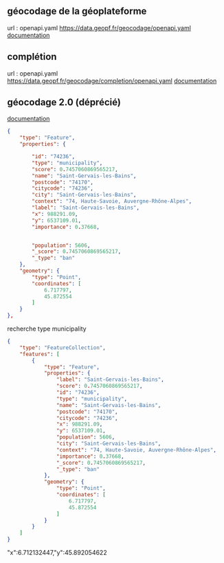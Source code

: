 
## géocodage de la géoplateforme

url : openapi.yaml https://data.geopf.fr/geocodage/openapi.yaml
[documentation](https://geoservices.ign.fr/documentation/services/services-geoplateforme/geocodage)


## complétion

url : openapi.yaml https://data.geopf.fr/geocodage/completion/openapi.yaml
[documentation](https://geoservices.ign.fr/documentation/services/services-geoplateforme/autocompletion)

## géocodage 2.0 (déprécié)

[documentation](https://geoservices.ign.fr/documentation/services/api-et-services-ogc/geocodage-20/doc-technique-api-geocodage)

```json
{
    "type": "Feature",
    "properties": {

        "id": "74236",
        "type": "municipality",
        "score": 0.7457060869565217,
        "name": "Saint-Gervais-les-Bains",
        "postcode": "74170",
        "citycode": "74236",
        "city": "Saint-Gervais-les-Bains",
        "context": "74, Haute-Savoie, Auvergne-Rhône-Alpes",
        "label": "Saint-Gervais-les-Bains",
        "x": 988291.09,
        "y": 6537109.01,
        "importance": 0.37668,


        "population": 5606,
        "_score": 0.7457060869565217,
        "_type": "ban"
    },
    "geometry": {
        "type": "Point",
        "coordinates": [
            6.717797,
            45.872554
        ]
    }
},
```

recherche type municipality
```json
{
    "type": "FeatureCollection",
    "features": [
        {
            "type": "Feature",
            "properties": {
                "label": "Saint-Gervais-les-Bains",
                "score": 0.7457060869565217,
                "id": "74236",
                "type": "municipality",
                "name": "Saint-Gervais-les-Bains",
                "postcode": "74170",
                "citycode": "74236",
                "x": 988291.09,
                "y": 6537109.01,
                "population": 5606,
                "city": "Saint-Gervais-les-Bains",
                "context": "74, Haute-Savoie, Auvergne-Rhône-Alpes",
                "importance": 0.37668,
                "_score": 0.7457060869565217,
                "_type": "ban"
            },
            "geometry": {
                "type": "Point",
                "coordinates": [
                    6.717797,
                    45.872554
                ]
            }
        }
    ]
}
```


"x":6.712132447,"y":45.892054622
